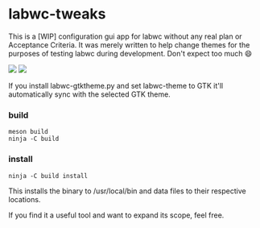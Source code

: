 # labwc-tweaks

This is a [WIP] configuration gui app for labwc without any real plan or
Acceptance Criteria. It was merely written to help change themes for the
purposes of testing labwc during development. Don't expect too much :smile:

<img src="https://user-images.githubusercontent.com/6955353/164969689-c2115c36-ad38-454c-b752-0356766156fb.png" />

<img src="https://user-images.githubusercontent.com/1019119/151689576-e9934712-f134-44a7-b5e7-3c05181b1a38.png" />

If you install labwc-gtktheme.py and set labwc-theme to GTK it'll
automatically sync with the selected GTK theme.

### build

```
meson build
ninja -C build
```

### install

```
ninja -C build install
```

This installs the binary to /usr/local/bin and data files to their respective locations.

If you find it a useful tool and want to expand its scope, feel free.

